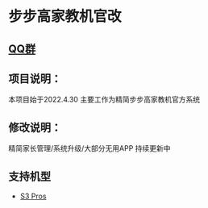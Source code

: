 # 步步高家教机官改
## [QQ群](https://jq.qq.com/?_wv=1027&k=XEqlOslZ)
## 项目说明：

  本项目始于2022.4.30 主要工作为精简步步高家教机官方系统
  
    
## 修改说明：
  精简家长管理/系统升级/大部分无用APP
  持续更新中
##  支持机型
- [S3 Pros](S3Pros.md)

